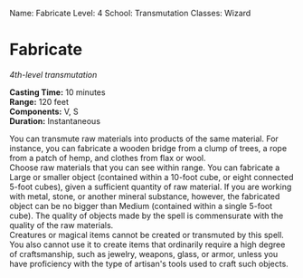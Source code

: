 Name: Fabricate
Level: 4
School: Transmutation
Classes: Wizard

# Fabricate 
_4th-level transmutation_ 

**Casting Time:** 10 minutes    
**Range:** 120 feet    
**Components:** V, S    
**Duration:** Instantaneous 

You can transmute raw materials into products of the same material. For instance, you can fabricate a wooden bridge from a clump of trees, a rope from a patch of hemp, and clothes from flax or wool.    
Choose raw materials that you can see within range. You can fabricate a Large or smaller object (contained within a 10-foot cube, or eight connected 5-foot cubes), given a sufficient quantity of raw material. If you are working with metal, stone, or another mineral substance, however, the fabricated object can be no bigger than Medium (contained within a single 5-foot cube). The quality of objects made by the spell is commensurate with the quality of the raw materials.    
Creatures or magical items cannot be created or transmuted by this spell. You also cannot use it to create items that ordinarily require a high degree of craftsmanship, such as jewelry, weapons, glass, or armor, unless you have proficiency with the type of artisan's tools used to craft such objects.